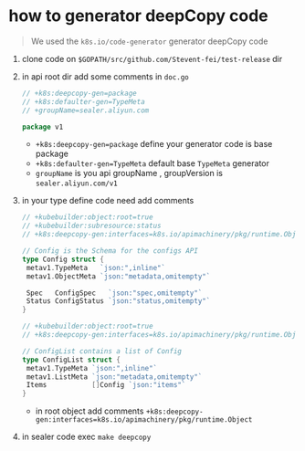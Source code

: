 # how to generator deepCopy code

> We used the `k8s.io/code-generator`  generator deepCopy code

1. clone code on `$GOPATH/src/github.com/Stevent-fei/test-release` dir

2. in api root dir add some comments in `doc.go`

   ```go
   // +k8s:deepcopy-gen=package
   // +k8s:defaulter-gen=TypeMeta
   // +groupName=sealer.aliyun.com

   package v1
   ```

   - `+k8s:deepcopy-gen=package` define your generator code is base package
   - `+k8s:defaulter-gen=TypeMeta` default base `TypeMeta`  generator
   - `groupName` is you api groupName , groupVersion is `sealer.aliyun.com/v1`

3. in your type define code need add comments

   ```go
   // +kubebuilder:object:root=true
   // +kubebuilder:subresource:status
   // +k8s:deepcopy-gen:interfaces=k8s.io/apimachinery/pkg/runtime.Object

   // Config is the Schema for the configs API
   type Config struct {
   	metav1.TypeMeta   `json:",inline"`
   	metav1.ObjectMeta `json:"metadata,omitempty"`

   	Spec   ConfigSpec   `json:"spec,omitempty"`
   	Status ConfigStatus `json:"status,omitempty"`
   }

   // +kubebuilder:object:root=true
   // +k8s:deepcopy-gen:interfaces=k8s.io/apimachinery/pkg/runtime.Object

   // ConfigList contains a list of Config
   type ConfigList struct {
   	metav1.TypeMeta `json:",inline"`
   	metav1.ListMeta `json:"metadata,omitempty"`
   	Items           []Config `json:"items"`
   }
   ```

   - in root object add comments `+k8s:deepcopy-gen:interfaces=k8s.io/apimachinery/pkg/runtime.Object`

4. in sealer code exec `make deepcopy`
